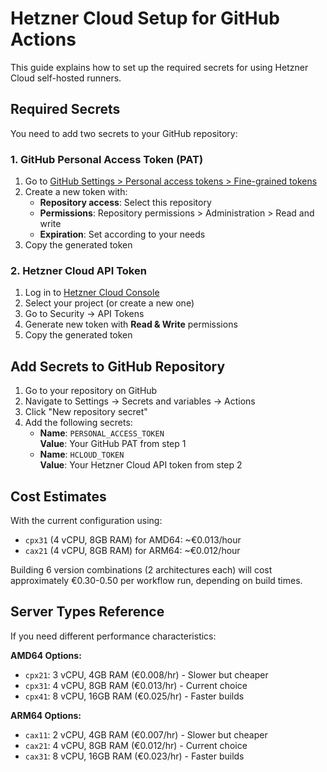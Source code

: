 # Hetzner Cloud Setup for GitHub Actions

This guide explains how to set up the required secrets for using Hetzner Cloud self-hosted runners.

## Required Secrets

You need to add two secrets to your GitHub repository:

### 1. GitHub Personal Access Token (PAT)

1. Go to [GitHub Settings > Personal access tokens > Fine-grained tokens](https://github.com/settings/personal-access-tokens/new)
2. Create a new token with:
   - **Repository access**: Select this repository
   - **Permissions**: Repository permissions > Administration > Read and write
   - **Expiration**: Set according to your needs
3. Copy the generated token

### 2. Hetzner Cloud API Token

1. Log in to [Hetzner Cloud Console](https://console.hetzner.cloud/)
2. Select your project (or create a new one)
3. Go to Security → API Tokens
4. Generate new token with **Read & Write** permissions
5. Copy the generated token

## Add Secrets to GitHub Repository

1. Go to your repository on GitHub
2. Navigate to Settings → Secrets and variables → Actions
3. Click "New repository secret"
4. Add the following secrets:
   - **Name**: `PERSONAL_ACCESS_TOKEN`  
     **Value**: Your GitHub PAT from step 1
   - **Name**: `HCLOUD_TOKEN`  
     **Value**: Your Hetzner Cloud API token from step 2

## Cost Estimates

With the current configuration using:
- `cpx31` (4 vCPU, 8GB RAM) for AMD64: ~€0.013/hour
- `cax21` (4 vCPU, 8GB RAM) for ARM64: ~€0.012/hour

Building 6 version combinations (2 architectures each) will cost approximately €0.30-0.50 per workflow run, depending on build times.

## Server Types Reference

If you need different performance characteristics:

**AMD64 Options:**
- `cpx21`: 3 vCPU, 4GB RAM (€0.008/hr) - Slower but cheaper
- `cpx31`: 4 vCPU, 8GB RAM (€0.013/hr) - Current choice
- `cpx41`: 8 vCPU, 16GB RAM (€0.025/hr) - Faster builds

**ARM64 Options:**
- `cax11`: 2 vCPU, 4GB RAM (€0.007/hr) - Slower but cheaper
- `cax21`: 4 vCPU, 8GB RAM (€0.012/hr) - Current choice
- `cax31`: 8 vCPU, 16GB RAM (€0.023/hr) - Faster builds